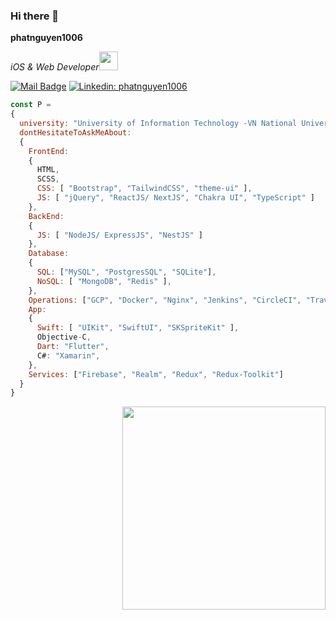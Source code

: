 ### Hi there 👋

**phatnguyen1006**
<p><em>iOS & Web Developer<img src="https://media.giphy.com/media/WUlplcMpOCEmTGBtBW/giphy.gif" width="30"></em></p>

[![Mail Badge](https://img.shields.io/badge/-Phát%20Nguyễn-c0392b?style=flat&logo=gmail&logoColor=white)](mailto:phatnguyencontact@gmail.com)
[![Linkedin: phatnguyen1006](https://img.shields.io/badge/-Phat%20Nguyen-blue?style=flat-square&logo=Linkedin&logoColor=white&link=https://www.linkedin.com/in/phatnguyen1006/)](https://www.linkedin.com/in/phatnguyen1006/)
<!-- ![GitHub followers](https://img.shields.io/github/followers/phatnguyen1006?label=Follow&style=social) -->
<!-- ![Visitors](https://visitor-badge.glitch.me/badge?page_id=phatnguyen1006.phatnguyen1006) -->

```javascript
const P =
{
  university: "University of Information Technology -VN National University Ho Chi Minh City",
  dontHesitateToAskMeAbout:
  {
    FrontEnd:
    {
      HTML,
      SCSS,
      CSS: [ "Bootstrap", "TailwindCSS", "theme-ui" ],
      JS: [ "jQuery", "ReactJS/ NextJS", "Chakra UI", "TypeScript" ]
    },
    BackEnd:
    {
      JS: [ "NodeJS/ ExpressJS", "NestJS" ]
    },
    Database:
    {
      SQL: ["MySQL", "PostgresSQL", "SQLite"],
      NoSQL: [ "MongoDB", "Redis" ],
    },
    Operations: ["GCP", "Docker", "Nginx", "Jenkins", "CircleCI", "TravisCI", "GitLab", "Fastlane"],
    App:
    {
      Swift: [ "UIKit", "SwiftUI", "SKSpriteKit" ],
      Objective-C,
      Dart: "Flutter",
      C#: "Xamarin",
    },
    Services: ["Firebase", "Realm", "Redux", "Redux-Toolkit"]
  }
}
```

<!-- [![Top Langs](https://github-readme-stats.vercel.app/api/top-langs/?username=phatnguyen1006&layout=compact)](https://github.com/anuraghazra/github-readme-stats) -->

<!-- <a href="https://www.facebook.com/tsone.ylov">
  <img align="right" src="https://github-readme-stats.vercel.app/api/top-langs/?username=phatnguyen1006&layout=compact&theme=tokyonight" />  
</a> -->

<!-- [![New Year 2022](https://img.youtube.com/vi/oDElB2UnOEI/0.jpg)](https://www.youtube.com/watch?v=oDElB2UnOEI) -->

<a href="https://www.facebook.com/tsone.ylov" title="Go to Facebook">
 <img width=325 align="right" src="https://github-readme-stats.vercel.app/api/top-langs/?username=phatnguyen1006&hide=c%23,powershell,Mathematica,Ruby,Objective-C,Objective-C%2b%2b,Cuda&title_color=61dafb&text_color=ffffff&icon_color=61dafb&bg_color=20232a&langs_count=8&layout=compact&border_color=61dafb&hide_border=true" />    </a>


